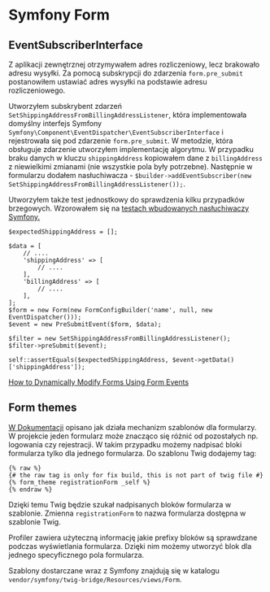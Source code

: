 # Symfony Form

## EventSubscriberInterface

Z aplikacji zewnętrznej otrzymywałem adres rozliczeniowy, lecz brakowało adresu wysyłki. Za pomocą subskrypcji do zdarzenia `form.pre_submit` postanowiłem ustawiać adres wysyłki na podstawie adresu rozliczeniowego.

Utworzyłem subskrybent zdarzeń `SetShippingAddressFromBillingAddressListener`, która implementowała domyślny interfejs Symfony `Symfony\Component\EventDispatcher\EventSubscriberInterface` i rejestrowała się pod zdarzenie `form.pre_submit`. W metodzie, która obsługuje zdarzenie utworzyłem implementację algorytmu. W przypadku braku danych w kluczu `shippingAddress` kopiowałem dane z `billingAddress` z niewielkimi zmianami (nie wszystkie pola były potrzebne).
Następnie w formularzu dodałem nasłuchiwacza - `$builder->addEventSubscriber(new SetShippingAddressFromBillingAddressListener());`.

Utworzyłem także test jednostkowy do sprawdzenia kilku przypadków brzegowych. Wzorowałem się na [testach wbudowanych nasłuchiwaczy Symfony.](https://github.com/symfony/form/blob/693154d88264468a1a965a2e60de7a0048928dc1/Tests/Extension/Core/EventListener/TrimListenerTest.php)

```
$expectedShippingAddress = [];

$data = [
    // ....
    'shippingAddress' => [
        // ....
    ],
    'billingAddress' => [
        // ....
    ],
];
$form = new Form(new FormConfigBuilder('name', null, new EventDispatcher()));
$event = new PreSubmitEvent($form, $data);

$filter = new SetShippingAddressFromBillingAddressListener();
$filter->preSubmit($event);

self::assertEquals($expectedShippingAddress, $event->getData()['shippingAddress']);
```

[How to Dynamically Modify Forms Using Form Events](https://symfony.com/doc/4.4/form/dynamic_form_modification.html)

## Form themes

[W Dokumentacji](https://symfony.com/doc/current/form/form_themes.html) opisano jak działa mechanizm szablonów dla formularzy. W projekcie jeden formularz może znacząco się różnić od pozostałych np. logowania czy rejestracji.
W takim przypadku możemy nadpisać bloki formularza tylko dla jednego formularza. Do szablonu Twig dodajemy tag:

```
{% raw %}
{# the raw tag is only for fix build, this is not part of twig file #}
{% form_theme registrationForm _self %}
{% endraw %}
```

Dzięki temu Twig będzie szukał nadpisanych bloków formularza w szablonie. Zmienna `registrationForm` to nazwa formularza dostępna w szablonie Twig.

Profiler zawiera użyteczną informację jakie prefixy bloków są sprawdzane podczas wyświetlania formularza. Dzięki nim możemy utworzyć blok dla jednego specyficznego pola formularza.

Szablony dostarczane wraz z Symfony znajdują się w katalogu `vendor/symfony/twig-bridge/Resources/views/Form`.

